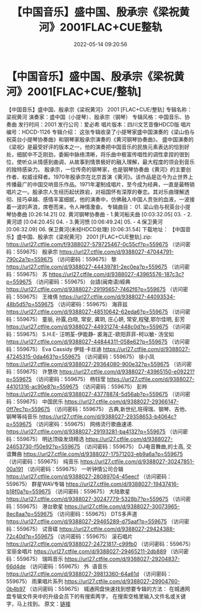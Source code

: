 ﻿---
title: 【中国音乐】盛中国、殷承宗《梁祝黄河》2001FLAC+CUE整轨
date: 2022-05-14 09:20:56
categories: 古典音乐、新世纪、纯音雅乐
tags: 纯音雅乐
---
# 【中国音乐】盛中国、殷承宗《梁祝黄河》2001[FLAC+CUE/整轨]

【中国音乐】盛中国、殷承宗《梁祝黄河》 2001
[FLAC+CUE/整轨]
专辑名称：梁祝黄河
演奏家：盛中国（小提琴）、殷承宗（钢琴）
专辑风格：中国音乐、协奏曲
发行时间：2001
发行公司：爱必希
唱片版本：四川文艺音像HDCD版
唱片编号：HDCD-1126
专辑介绍：
这张专辑收录了小提琴家盛中国演奏的《梁山伯与祝英台小提琴协奏曲》和钢琴家殷承宗演奏的《黄河钢琴协奏曲》。
盛中国演奏的《梁祝》是最受好评的版本之一，他的演奏把中国音乐的民族元素表达的恰到好处，细腻中不乏刚劲，委婉中脉络清晰，将乐曲中极富传唱性的调性拿捏的很到位，使听众从情感到曲调，从故事到情景极好的融入理解，最大程度的领会到音乐的独特感染力。
殷承宗，一位传奇的钢琴家，也是钢琴协奏曲《黄河》的主要创作者、权威诠释者。1970年殷承宗在北京首演《黄河》。该作品是迄今为止世界上传播最广的中国交响音乐作品。1971年灌制成唱片，至今成为经典，一直是最畅销唱片之一。殷承宗人生经历起伏跌宕，对祖国怀有深厚的眷恋。其对乐曲理解透彻、技巧卓越、感情丰富细腻，他的演奏中，仿佛融入中国人贲张的血液，一波接着一波的声浪，席卷而来，令人神情激奋。
专辑曲目：
01.
梁山伯与祝英台小提琴协奏曲
[0:26:14.21]
02. 黄河钢琴协奏曲 -
1.黄河船夫曲
[0:03:32.05]
03. - 2.黄河颂
[0:04:20.45]
04. - 3.黄河愤
[0:06:49.24]
05. - 4.保卫黄河
[0:06:32.09]
06.
保卫黄河(未经HDCD处理)
[0:06:31.54]
下载地址：
【中国音乐】盛中国、殷承宗《梁祝黄河》 2001 [FLAC+CUE整轨].zip: https://url27.ctfile.com/f/9388027-579725467-0c55cf?p=559675
（访问密码：559675）
殷承宗
https://url27.ctfile.com/d/9388027-47044791-790c2a?p=559675
（访问密码：559675）
黎
https://url27.ctfile.com/d/9388027-44439781-2ec0ea?p=559675
（访问密码：559675）
苏
https://url27.ctfile.com/d/9388027-43965576-187c3c?p=559675
（访问密码：559675）
台語(闽南语)經典
https://url27.ctfile.com/d/9388027-29195657-7462f6?p=559675
（访问密码：559675）
王维倩
https://url27.ctfile.com/d/9388027-44093534-48b5d5?p=559675
（访问密码：559675）
海菲兹
https://url27.ctfile.com/d/9388027-48510642-62eda6?p=559675
（访问密码：559675）
童丽, 孙露,白晓, 常安, 龚玥, 庄心妍, 常安,程璧,鄂尔佳明, 彭芳
https://url27.ctfile.com/d/9388027-44931274-448c0d?p=559675
（访问密码：559675）
S.H.E- 汪明荃-伊能静- 裘海正-欧阳菲菲-柯以敏- 汤宝如
https://url27.ctfile.com/d/9388027-44844311-058e62?p=559675
（访问密码：559675）
Eva Cassidy
伊娃·卡丝迪
https://url27.ctfile.com/d/9388027-47245315-0da463?p=559675
（访问密码：559675）
徐小凤
https://url27.ctfile.com/d/9388027-29364080-900e32?p=559675
（访问密码：559675）
许慧欣
https://url27.ctfile.com/d/9388027-43965150-e09221?p=559675
（访问密码：559675）
杨钰莹
https://url27.ctfile.com/d/9388027-44101316-ac90e8?p=559675
（访问密码：559675）
彭羚
https://url27.ctfile.com/d/9388027-43778874-5d56ab?p=559675
（访问密码：559675）
中国民乐
https://url27.ctfile.com/d/9388027-29366147-0ff7ec?p=559675
（访问密码：559675）
古典,新世纪,班得瑞、钢琴、吉他、钢琴等纯音乐
https://url27.ctfile.com/d/9388027-29358653-b4064c?p=559675
（访问密码：559675）
网络流行歌曲速递.
https://url27.ctfile.com/d/9388027-29193281-ba4132?p=559675
（访问密码：559675）
明达顶级发烧精选
https://url27.ctfile.com/d/9388027-24653730-f50e92?p=559675
（访问密码：559675）
DJ电音舞曲,的士高, 交谊舞曲
https://url27.ctfile.com/d/9388027-17571203-eb9a6a?p=559675
（访问密码：559675）
纯音乐
https://url27.ctfile.com/d/9388027-30247851-00a191
（访问密码：559675）
一听钟情公司合辑
https://url27.ctfile.com/d/9388027-28089704-45eecf
（访问密码：559675）
群星WAV专辑
https://url27.ctfile.com/d/9388027-19437416-b18f0a?p=559675
（访问密码：559675）
大陆歌星
https://url27.ctfile.com/d/9388027-30247779-5328b7?p=559675
（访问密码：559675）
港台歌星
https://url27.ctfile.com/d/9388027-30073965-8ec8aa?p=559675
（访问密码：559675）
DTS多声道
https://url27.ctfile.com/d/9388027-29465289-d75aaf?p=559675
（访问密码：559675）
试音碟
https://url27.ctfile.com/d/9388027-29424388-72c40d?p=559675
（访问密码：559675）
滚石唱片
https://url27.ctfile.com/d/9388027-24721817-c99fb0
（访问密码：559675）
宝丽金唱片
https://url27.ctfile.com/d/9388027-29465211-2db889
（访问密码：559675）
瑞鸣音乐
https://url27.ctfile.com/d/9388027-29204837-66d4de
（访问密码：559675）
外  语音乐
https://url27.ctfile.com/d/9388027-39813360-64a61d
（访问密码：559675）
雨果唱片系列
https://url27.ctfile.com/d/9388027-29904760-0b4b97
（访问密码：559675）
城通网盘快速找到想要专辑的方法：
在城通网盘专辑文件夹中的升级会员下的有搜索两字，
在搜索空格里输入文件名或关键字，马上找到。
原文：[链接](https://blog.sina.com.cn/s/blog_1647c7e7601030x87.html)